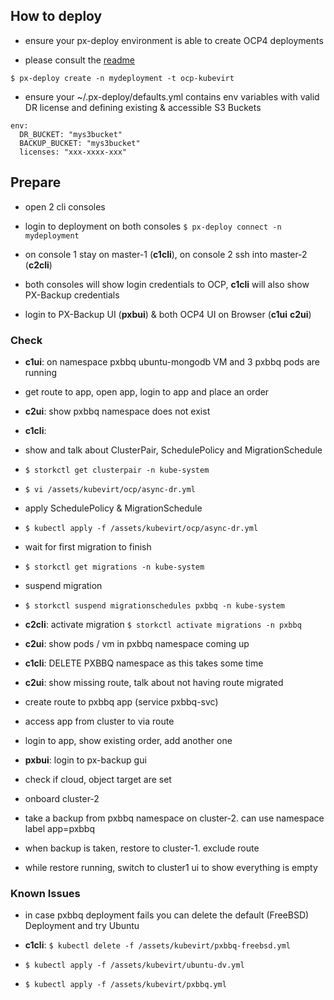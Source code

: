 ## How to deploy

* ensure your px-deploy environment is able to create OCP4 deployments 
 
* please consult the [readme](https://github.com/purestorage-openconnect/px-deploy?tab=readme-ov-file#notes-for-ocp4-on-aws)

```
$ px-deploy create -n mydeployment -t ocp-kubevirt
```

* ensure your ~/.px-deploy/defaults.yml contains env variables with valid DR license and defining existing & accessible S3 Buckets 

```
env:
  DR_BUCKET: "mys3bucket"
  BACKUP_BUCKET: "mys3bucket"
  licenses: "xxx-xxxx-xxx"
```

## Prepare

* open 2 cli consoles

* login to deployment on both consoles `$ px-deploy connect -n mydeployment`

* on console 1 stay on master-1 (**c1cli**), on console 2 ssh into master-2 (**c2cli**)

* both consoles will show login credentials to OCP, **c1cli** will also show PX-Backup credentials

* login to PX-Backup UI (**pxbui**) & both OCP4 UI on Browser (**c1ui** **c2ui**)

### Check

* **c1ui**: on namespace pxbbq ubuntu-mongodb VM and 3 pxbbq pods are running

* get route to app, open app, login to app and place an order

* **c2ui**: show pxbbq namespace does not exist


* **c1cli**: 

* show and talk about ClusterPair, SchedulePolicy and MigrationSchedule 

* `$ storkctl get clusterpair -n kube-system`

* `$ vi /assets/kubevirt/ocp/async-dr.yml`

* apply SchedulePolicy & MigrationSchedule 

* `$ kubectl apply -f /assets/kubevirt/ocp/async-dr.yml`

* wait for first migration to finish
 
* `$ storkctl get migrations -n kube-system`

* suspend migration 

* `$ storkctl suspend migrationschedules pxbbq -n kube-system`

* **c2cli**:  activate migration `$ storkctl activate migrations -n pxbbq`

* **c2ui**: show pods / vm in pxbbq namespace coming up

* **c1cli**: DELETE PXBBQ namespace as this takes some time

* **c2ui**: show missing route, talk about not having route migrated

* create route to pxbbq app (service pxbbq-svc)

* access app from cluster to via route

* login to app, show existing order, add another one

* **pxbui**: login to px-backup gui

* check if cloud, object target are set

* onboard cluster-2

* take a backup from pxbbq namespace on cluster-2. can use namespace label app=pxbbq

* when backup is taken, restore to cluster-1. exclude route

* while restore running, switch to cluster1 ui to show everything is empty


### Known Issues

* in case pxbbq deployment fails you can delete the default (FreeBSD) Deployment and try Ubuntu

* **c1cli**: `$ kubectl delete -f /assets/kubevirt/pxbbq-freebsd.yml`

* `$ kubectl apply -f /assets/kubevirt/ubuntu-dv.yml`

* `$ kubectl apply -f /assets/kubevirt/pxbbq.yml`